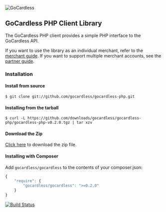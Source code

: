 ![GoCardless](https://gocardless.com/resources/logo.png)

## GoCardless PHP Client Library

The GoCardless PHP client provides a simple PHP interface to the GoCardless
API.

If you want to use the library as an individual merchant, refer to the
[merchant guide](https://gocardless.com/docs/php/merchant_client_guide). If
you want to support multiple merchant accounts, see the
[partner guide](https://gocardless.com/docs/php/partner_client_guide).

### Installation

#### Install from source

```console
$ git clone git://github.com/gocardless/gocardless-php.git
```

#### Installing from the tarball

```console
$ curl -L https://github.com/downloads/gocardless/gocardless-php/gocardless-php-v0.2.0.tgz | tar xzv
```

#### Download the Zip

[Click here](https://github.com/downloads/gocardless/gocardless-php/gocardless-php-v0.2.0.tgz)
to download the zip file.

#### Installing with Composer

Add `gocardless/gocardless` to the contents of your composer.json:

```javascript
{
    "require": {
        "gocardless/gocardless": ">=0.2.0"
    }
}
```

[![Build Status](https://secure.travis-ci.org/gocardless/gocardless-php.png?branch=master)](http://travis-ci.org/gocardless/gocardless-php)
